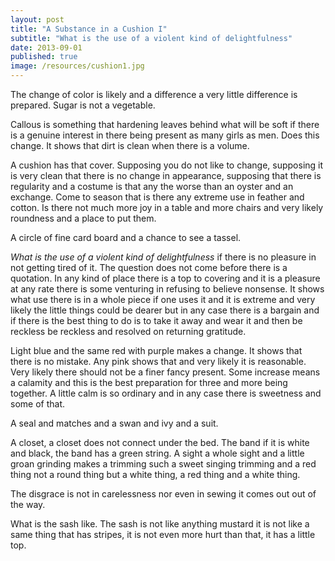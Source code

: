 ```yaml
---
layout: post
title: "A Substance in a Cushion I"
subtitle: "What is the use of a violent kind of delightfulness"
date: 2013-09-01
published: true
image: /resources/cushion1.jpg
---
```


The change of color is likely and a difference a very little difference is prepared. Sugar is not a vegetable.

Callous is something that hardening leaves behind what will be soft if there is a genuine interest in there being present as many girls as men. Does this change. It shows that dirt is clean when there is a volume.

A cushion has that cover. Supposing you do not like to change, supposing it is very clean that there is no change in appearance, supposing that there is regularity and a costume is that any the worse than an oyster and an exchange. Come to season that is there any extreme use in feather and cotton. Is there not much more joy in a table and more chairs and very likely roundness and a place to put them.

A circle of fine card board and a chance to see a tassel.

*What is the use of a violent kind of delightfulness* if there is no pleasure in not getting tired of it. The question does not come before there is a quotation. In any kind of place there is a top to covering and it is a pleasure at any rate there is some venturing in refusing to believe nonsense. It shows what use there is in a whole piece if one uses it and it is extreme and very likely the little things could be dearer but in any case there is a bargain and if there is the best thing to do is to take it away and wear it and then be reckless be reckless and resolved on returning gratitude.

Light blue and the same red with purple makes a change. It shows that there is no mistake. Any pink shows that and very likely it is reasonable. Very likely there should not be a finer fancy present. Some increase means a calamity and this is the best preparation for three and more being together. A little calm is so ordinary and in any case there is sweetness and some of that.

A seal and matches and a swan and ivy and a suit.

A closet, a closet does not connect under the bed. The band if it is white and black, the band has a green string. A sight a whole sight and a little groan grinding makes a trimming such a sweet singing trimming and a red thing not a round thing but a white thing, a red thing and a white thing.

The disgrace is not in carelessness nor even in sewing it comes out out of the way.

What is the sash like. The sash is not like anything mustard it is not like a same thing that has stripes, it is not even more hurt than that, it has a little top.